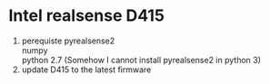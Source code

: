 # Intel realsense D415
1. perequiste
pyrealsense2 <br /> 
numpy <br /> 
python 2.7 (Somehow I cannot install pyrealsense2 in python 3) <br /> 
2. update D415 to the latest firmware
